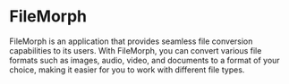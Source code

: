 # FileMorph
FileMorph is an application that provides seamless file conversion capabilities to its users. With FileMorph, you can convert various file formats such as images, audio, video, and documents to a format of your choice, making it easier for you to work with different file types.
